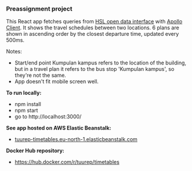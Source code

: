 ### Preassignment project

This React app fetches queries from [HSL open data interface](https://www.hsl.fi/en/opendata) with [Apollo Client](https://www.apollographql.com/docs/react/). It shows the travel schedules between two locations. 6 plans are shown in ascending order by the closest departure time, updated every 500ms.

Notes: 

* Start/end point Kumpulan kampus refers to the location of the building, but in a travel plan it refers to the bus stop 'Kumpulan kampus', so they're not the same.
* App doesn't fit mobile screen well.

**To run locally:**
* npm install
* npm start
* go to http://localhost:3000/

**See app hosted on AWS Elastic Beanstalk:**
* [tuurep-timetables.eu-north-1.elasticbeanstalk.com](tuurep-timetables.eu-north-1.elasticbeanstalk.com)

**Docker Hub repository:**
* https://hub.docker.com/r/tuurep/timetables